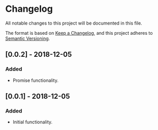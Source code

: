 # Changelog
All notable changes to this project will be documented in this file.

The format is based on [Keep a Changelog](https://keepachangelog.com/en/1.0.0/),
and this project adheres to [Semantic Versioning](https://semver.org/spec/v2.0.0.html).

## [0.0.2] - 2018-12-05
### Added
- Promise functionality.

## [0.0.1] - 2018-12-05
### Added
- Initial functionality.
